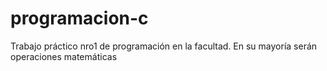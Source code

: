 # programacion-c
Trabajo práctico nro1 de programación en la facultad. En su mayoría serán operaciones matemáticas
